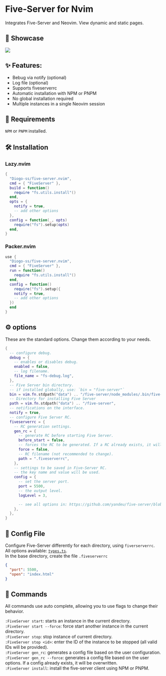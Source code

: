 # Five-Server for Nvim

Integrates Five-Server and Neovim. View dynamic and static pages.

## 🚀 Showcase

<img src="https://i.ibb.co/SXBQdmG/14dadc49-f7db-4e57-8560-e0c6a2935d2b.gif" border="0">

## ✨ Features:

- Bebug via notify (optional)
- Log file (optional)
- Supports fiveserverrc
- Automatic installation with NPM or PNPM
- No global installation required
- Multiple instances in a single Neovim session

## 🎯 Requirements

`NPM` or `PNPM` installed.

## 🛠 Installation

### Lazy.nvim

```lua
{
  "Diogo-ss/five-server.nvim",
  cmd = { "FiveServer" },
  build = function()
    require "fs.utils.install"()
  end,
  opts = {
    notify = true,
    -- add other options
  },
  config = function(_, opts)
    require("fs").setup(opts)
  end,
}
```
### Packer.nvim

```lua
use {
  "Diogo-ss/five-server.nvim",
  cmd = { "FiveServer" },
  run = function()
    require "fs.utils.install"()
  end,
  config = function()
    require("fs").setup({
    notify = true,
    -- add other options
  })
  end
}
```

## ⚙ options

These are the standard options. Change them according to your needs.

```lua
{
  -- configure debug.
  debug = {
    -- enables or disables debug.
    enabled = false,
    -- log filename.
    file_name = "fs-debug.log",
  },
  -- Five Server bin directory.
  -- if installed globally, use: `bin = "five-server"`
  bin = vim.fn.stdpath("data") .. "/five-server/node_modules/.bin/five-server",
  -- Directory for installing Five Server
  path = vim.fn.stdpath("data") .. "/five-server",
  -- notifications on the interface.
  notify = true,
  -- configure Five Server RC.
  fiveserverrc = {
    -- RC generation settings.
    gen_rc = {
      -- generate RC before starting Five Server.
      before_start = false,
      -- forces the RC to be generated. If a RC already exists, it will be overwritten.
      force = false,
      -- RC filename (not recommended to change).
      path = ".fiveserverrc",
    },
    -- settings to be saved in Five-Server RC.
    -- the key name and value will be used.
    config = {
      -- set the server port.
      port = 5500,
      -- the output level.
      logLevel = 3,

      -- see all options in: https://github.com/yandeu/five-server/blob/main/src/types.ts
    },
  },
}
```

## 🔧 Config File

Configure Five-Server differently for each directory, using `fiverserverrc`. All options available: [`types.ts`](https://github.com/yandeu/five-server/blob/main/src/types.ts). </br>
In the base directory, create the file `.fiveserverrc`

```json
{
  "port": 5500,
  "open": "index.html"
}
```

## 🎨 Commands

All commands use auto complete, allowing you to use flags to change their behavior. </br>

`:FiveServer start`: starts an instance in the current directory. </br>
`:FiveServer start --force`: force start another instance in the current directory. </br>
`:FiveServer stop`: stop instance of current directory. </br>
`:FiveServer stop <id>`: enter the ID of the instance to be stopped (all valid IDs will be provided). </br>
`:FiveServer gen_rc`: generates a config file based on the user configuration. </br>
`:FiveServer gen_rc --force`: generates a config file based on the user options. If a config already exists, it will be overwritten. </br>
`:FiveServer install`: install the five-server client using NPM or PNPM.
